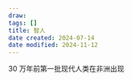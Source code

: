 ```yaml
---
draw:
tags: []
title: 智人
date created: 2024-07-14
date modified: 2024-11-12
---
```


30 万年前第一批现代人类在非洲出现
